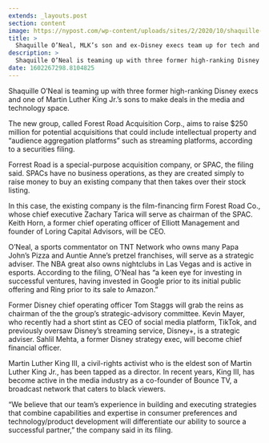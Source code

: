 ```yaml
--- 
extends: _layouts.post 
section: content 
image: https://nypost.com/wp-content/uploads/sites/2/2020/10/shaquille-disney-spac-e1602257927677.jpg?quality=90&strip=all&w=1200 
title: > 
  Shaquille O’Neal, MLK’s son and ex-Disney execs team up for tech and media deals 
description: > 
  Shaquille O’Neal is teaming up with three former high-ranking Disney execs and one of Martin Luther King Jr.’s sons to make deals in the media and technology space.Keith Horn, a former chief operating officer of Elliott Management and founder of Loring Capital Advisors, will be CEO.Kevin Mayer, who recently had a short stint as CEO of social media platform, TikTok, and previously oversaw Disney’s streaming service, Disney+, is a strategic adviser.Martin Luther King III, a civil-rights activist who is the eldest son of Martin Luther King Jr., has been tapped as a director.In recent years, King III, has become active in the media industry as a co-founder of Bounce TV, a broadcast network that caters to black viewers. 
date: 1602267298.8104825 
--- 
```

Shaquille O’Neal is teaming up with three former high-ranking Disney execs and one of Martin Luther King Jr.’s sons to make deals in the media and technology space.

The new group, called Forest Road Acquisition Corp., aims to raise $250 million for potential acquisitions that could include intellectual property and “audience aggregation platforms” such as streaming platforms, according to a securities filing.

Forrest Road is a special-purpose acquisition company, or SPAC, the filing said. SPACs have no business operations, as they are created simply to raise money to buy an existing company that then takes over their stock listing.

In this case, the existing company is the film-financing firm Forest Road Co., whose chief executive Zachary Tarica will serve as chairman of the SPAC. Keith Horn, a former chief operating officer of Elliott Management and founder of Loring Capital Advisors, will be CEO.

O’Neal, a sports commentator on TNT Network who owns many Papa John’s Pizza and Auntie Anne’s pretzel franchises, will serve as a strategic adviser. The NBA great also owns nightclubs in Las Vegas and is active in esports. According to the filing, O’Neal has “a keen eye for investing in successful ventures, having invested in Google prior to its initial public offering and Ring prior to its sale to Amazon.”

Former Disney chief operating officer Tom Staggs will grab the reins as chairman of the the group’s strategic-advisory committee. Kevin Mayer, who recently had a short stint as CEO of social media platform, TikTok, and previously oversaw Disney’s streaming service, Disney+, is a strategic adviser. Sahlil Mehta, a former Disney strategy exec, will become chief financial officer.

Martin Luther King III, a civil-rights activist who is the eldest son of Martin Luther King Jr., has been tapped as a director. In recent years, King III, has become active in the media industry as a co-founder of Bounce TV, a broadcast network that caters to black viewers.

“We believe that our team’s experience in building and executing strategies that combine capabilities and expertise in consumer preferences and technology/product development will differentiate our ability to source a successful partner,” the company said in its filing.